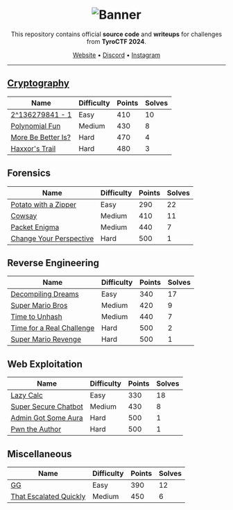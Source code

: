 <div align="center">

# ![Banner][Banner]

This repository contains official **source code** and **writeups** for challenges from **TyroCTF 2024**.

[Website][Website] • [Discord][Discord] • [Instagram][Instagram]

---

</div>

## [Cryptography](crypto)

| Name                                           | Difficulty | Points | Solves |
| ---------------------------------------------- | ---------- | ------ | ------ |
| [2^136279841 - 1](crypto/2^136279841-1)        | Easy       | 410    | 10     |
| [Polynomial Fun](crypto/polynomial-fun)        | Medium     | 430    | 8      |
| [More Be Better Is?](crypto/more-be-better-is) | Hard       | 470    | 4      |
| [Haxxor's Trail](crypto/haxxors-trail)         | Hard       | 480    | 3      |

## Forensics

| Name                                                         | Difficulty | Points | Solves |
| ------------------------------------------------------------ | ---------- | ------ | ------ |
| [Potato with a Zipper](forensics/potato-with-a-zipper)       | Easy       | 290    | 22     |
| [Cowsay](forensics/cowsay)                                   | Medium     | 410    | 11     |
| [Packet Enigma](forensics/packet-enigma)                     | Medium     | 440    | 7      |
| [Change Your Perspective](forensics/change-your-perspective) | Hard       | 500    | 1      |

## Reverse Engineering

| Name                                                           | Difficulty | Points | Solves |
| -------------------------------------------------------------- | ---------- | ------ | ------ |
| [Decompiling Dreams](reverse/decompiling-dreams)               | Easy       | 340    | 17     |
| [Super Mario Bros](reverse/super-mario-bros)                   | Medium     | 420    | 9      |
| [Time to Unhash](reverse/time-to-unhash)                       | Medium     | 440    | 7      |
| [Time for a Real Challenge](reverse/time-for-a-real-challenge) | Hard       | 500    | 2      |
| [Super Mario Revenge](reverse/super-mario-revenge)             | Hard       | 500    | 1      |

## Web Exploitation

| Name                                             | Difficulty | Points | Solves |
| ------------------------------------------------ | ---------- | ------ | ------ |
| [Lazy Calc](web/lazy-calc)                       | Easy       | 330    | 18     |
| [Super Secure Chatbot](web/super-secure-chatbot) | Medium     | 430    | 8      |
| [Admin Got Some Aura](web/admin-got-some-aura)   | Hard       | 500    | 1      |
| [Pwn the Author](web/pwn-the-author)             | Hard       | 500    | 1      |

## Miscellaneous

| Name                                                  | Difficulty | Points | Solves |
| ----------------------------------------------------- | ---------- | ------ | ------ |
| [GG](misc/gg)                                         | Easy       | 390    | 12     |
| [That Escalated Quickly](misc/that-escalated-quickly) | Medium     | 450    | 6      |

[Banner]: https://i.imgur.com/39cvOcC.png
[Website]: https://cseciitb.github.io/
[Instagram]: https://www.instagram.com/csec.iitb/
[Discord]: https://discord.com/invite/hYthhnGVdN

